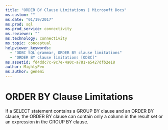 ```yaml
---
title: "ORDER BY Clause Limitations | Microsoft Docs"
ms.custom: ""
ms.date: "01/19/2017"
ms.prod: sql
ms.prod_service: connectivity
ms.reviewer: ""
ms.technology: connectivity
ms.topic: conceptual
helpviewer_keywords: 
  - "ODBC SQL grammar, ORDER BY clause limitations"
  - "ORDER BY clause limitations [ODBC]"
ms.assetid: fd4ddc7c-9c7e-4a0c-a781-e5427dfb2e18
author: MightyPen
ms.author: genemi
---
```

# ORDER BY Clause Limitations
If a SELECT statement contains a GROUP BY clause and an ORDER BY clause, the ORDER BY clause can contain only a column in the result set or an expression in the GROUP BY clause.
